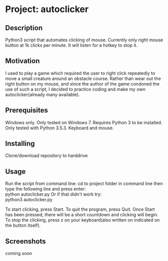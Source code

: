 # Project: autoclicker

## Description
Python3 script that automates clicking of mouse. Currently only right mouse button at 1k clicks per minute. It will listen for a hotkey to stop it.

## Motivation
I used to play a game which required the user to right click repeatedly to move a small creature around an obstacle course.
Rather than wear out the right button on my mouse, and since the author of the game condoned the use of such a script,
I decided to practice coding and make my own autoclicker(already many available).

## Prerequisites
Windows only. Only tested on Windows 7.
Requires Python 3 to be installed. Only tested with Python 3.5.3.
Keyboard and mouse.

## Installing
Clone/download repository to harddrive

## Usage
Run the script from command line:
cd to project folder in command line then type the following line and press enter:  
python autoclicker.py
Or if that didn't work try:  
python3 autoclicker.py

To start clicking, press Start. To quit the program, press Quit.
Once Start has been pressed, there will be a short countdown and clicking will begin.
To stop the clicking, press z on your keyboard(also written on indicated on the button itself).

## Screenshots
coming soon
